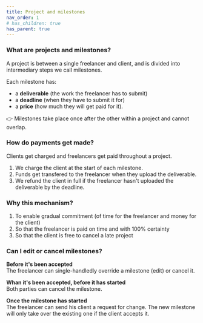 ```yaml
---
title: Project and milestones
nav_order: 1
# has_children: true
has_parent: true
---
```


### What are projects and milestones?

A project is between a single freelancer and client, and is divided into intermediary steps we call milestones.

Each milestone has:

- a **deliverable** (the work the freelancer has to submit)
- a **deadline** (when they have to submit it for)
- a **price** (how much they will get paid for it).

👉 Milestones take place once after the other within a project and cannot overlap.

<!-- ### Can I cancel or edit a milestone or project? -->

<!-- Both parties can cancel a whole project or any of its milestones before they start. A freelancer can override a project that hasn't been accepted yet.

If the project has already been accepted, the freelancer has to send a request for change his client will have to accept. -->

### How do payments get made?

Clients get charged and freelancers get paid throughout a project.

1. We charge the client at the start of each milestone.
2. Funds get transfered to the freelancer when they upload the deliverable.
3. We refund the client in full if the freelancer hasn't uploaded the deliverable by the deadline.

### Why this mechanism?

1. To enable gradual commitment (of time for the freelancer and money for the client)
2. So that the freelancer is paid on time and with 100% certainty
3. So that the client is free to cancel a late project

### Can I edit or cancel milestones?

**Before it's been accepted**  
The freelancer can single-handledly override a milestone (edit) or cancel it.

**Whan it's been accepted, before it has started**  
Both parties can cancel the milestone.

**Once the milestone has started**  
The freelancer can send his client a request for change. The new milestone will only take over the existing one if the client accepts it.

<!-- ### Why do you hold funds?

Only way to guaranty:

-

It enables gradual commitment on both sides. At any given point, both parties are only committed as far as the current milestone goes,

Just risking as much as the current ongoing milestone. Each side is only committed as far.
Client and freelancer do not -->
